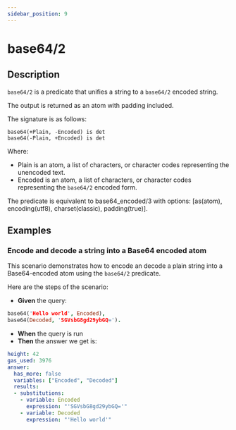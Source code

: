 ```yaml
---
sidebar_position: 9
---
```

[//]: # (This file is auto-generated. Please do not modify it yourself.)

# base64/2

## Description

`base64/2` is a predicate that unifies a string to a `base64/2` encoded string.

The output is returned as an atom with padding included.

The signature is as follows:

```text
base64(+Plain, -Encoded) is det
base64(-Plain, +Encoded) is det
```

Where:

- Plain is an atom, a list of characters, or character codes representing the unencoded text.
- Encoded is an atom, a list of characters, or character codes representing the `base64/2` encoded form.

The predicate is equivalent to base64\_encoded/3 with options: \[as\(atom\), encoding\(utf8\), charset\(classic\), padding\(true\)\].

## Examples

### Encode and decode a string into a Base64 encoded atom

This scenario demonstrates how to encode an decode a plain string into a Base64-encoded atom using the `base64/2`
predicate.

Here are the steps of the scenario:

- **Given** the query:

```  prolog
base64('Hello world', Encoded),
base64(Decoded, 'SGVsbG8gd29ybGQ=').
```

- **When** the query is run
- **Then** the answer we get is:

```  yaml
height: 42
gas_used: 3976
answer:
  has_more: false
  variables: ["Encoded", "Decoded"]
  results:
  - substitutions:
    - variable: Encoded
      expression: "'SGVsbG8gd29ybGQ='"
    - variable: Decoded
      expression: "'Hello world'"
```
